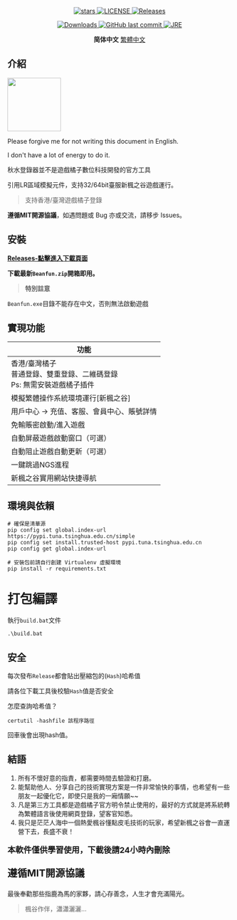 
<p align="center">
    <a target="_blank" href="https://github.com/starmcc/qs-beanfun-5">
        <img alt="stars" src="https://img.shields.io/github/stars/starmcc/qs-beanfun-5?label=Stars"/>
    </a>    
    <a target="_blank" href="https://github.com/starmcc/qs-beanfun-5/blob/master/LICENSE">
        <img alt="LICENSE" src="https://img.shields.io/badge/License-MIT-lightgrey"/>
    </a>
    <a target="_blank" href="https://github.com/starmcc/qs-beanfun-5/releases/latest">
        <img alt="Releases" src="https://img.shields.io/github/v/release/starmcc/qs-beanfun-5?display_name=tag&label=Latest&color=red"/>
    </a>
  </p>
<p align="center">
    <a target="_blank" href="https://github.com/starmcc/qs-beanfun-5/releases/latest">
        <img alt="Downloads" src="https://img.shields.io/github/downloads/starmcc/qs-beanfun-5/total?label=Downloads"/>
    </a>
    <a target="_blank" href="https://github.com/starmcc/qs-beanfun-5/commits/master">
        <img alt="GitHub last commit" src="https://img.shields.io/github/last-commit/starmcc/qs-beanfun-5?label=LastCommit">
    </a>
    <a target="_blank" href="https://www.python.org/">
        <img alt="JRE" src="https://img.shields.io/badge/Python-3.9.6-8d38dc"/>
    </a>
</p>
<p align="center">
    <span style="font-weight:bold;">简体中文</span>
    <a href="./README-TW.md">繁體中文</a>
</p>


## 介紹

<image style="width: 120px; height: 120px;" src="./resources/images/logo.png"></image>

Please forgive me for not writing this document in English.

I don't have a lot of energy to do it.

秋水登錄器並不是遊戲橘子數位科技開發的官方工具

引用LR區域模擬元件，支持32/64bit臺服新楓之谷遊戲運行。

> 支持香港/臺灣遊戲橘子登錄

**遵循MIT開源協議**，如遇問題或 Bug 亦或交流，請移步 Issues。

## 安裝

[**Releases-點擊進入下載頁面**](https://github.com/starmcc/qs-beanfun-5/releases)

**下載最新`Beanfun.zip`開箱即用。**

> **特別註意**

`Beanfun.exe`目錄不能存在中文，否則無法啟動遊戲

## 實現功能

| 功能                                              |
|-------------------------------------------------|
| 香港/臺灣橘子 <br/>普通登錄、雙重登錄、二維碼登錄<br/>Ps: 無需安裝遊戲橘子插件 |
| 模擬繁體操作系統環境運行[新楓之谷]                              |
| 用戶中心 -> 充值、客服、會員中心、賬號詳情                         |
| 免輸賬密啟動/進入遊戲                                     |
| 自動屏蔽遊戲啟動窗口（可選）                                  |
| 自動阻止遊戲自動更新（可選）                                  | 
| 一鍵跳過NGS進程                                       | 
| 新楓之谷實用網站快捷導航                                    |

## 環境與依賴

```
# 確保是清華源
pip config set global.index-url https://pypi.tuna.tsinghua.edu.cn/simple
pip config set install.trusted-host pypi.tuna.tsinghua.edu.cn
pip config get global.index-url

# 安裝包前請自行創建 Virtualenv 虛擬環境
pip install -r requirements.txt
```

# 打包編譯

執行`build.bat`文件

```
.\build.bat
```

## 安全

每次發布`Release`都會貼出壓縮包的(`Hash`)哈希值

請各位下載工具後校驗`Hash`值是否安全

怎麼查詢哈希值？

```
certutil -hashfile 該程序路徑
```

回車後會出現hash值。

## 結語

1. 所有不懷好意的指責，都需要時間去驗證和打磨。
2. 能幫助他人、分享自己的技術實現方案是一件非常愉快的事情，也希望有一些朋友一起優化它，即使只是我的一廂情願~~
3. 凡是第三方工具都是遊戲橘子官方明令禁止使用的，最好的方式就是將系統轉為繁體語言後使用網頁登錄，望客官知悉。
4. 我只是茫茫人海中一個熱愛楓谷懂點皮毛技術的玩家，希望新楓之谷會一直運營下去，長盛不衰！

**<p style="font-size:18px">本軟件僅供學習使用，下載後請24小時內刪除</p>**
**<p style="font-size:22px">遵循MIT開源協議</p>**

最後奉勸那些指鹿為馬的家夥，請心存善念，人生才會充滿陽光。

> 楓谷作伴，瀟瀟灑灑...
